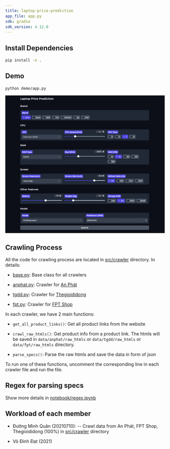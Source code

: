 ```yaml
---
title: laptop-price-prediction
app_file: app.py
sdk: gradio
sdk_version: 4.12.0
---
```


## Install Dependencies

```bash
pip install -e .
```

## Demo

```bash
python demo/app.py
```

![Alt text](img/image.png)

## Crawling Process

All the code for crawling process are located in [src/crawler](src/crawler) directory. In details:

- [base.py](src/crawler/base.py): Base class for all crawlers

- [anphat.py](src/crawler/anphat.py): Crawler for [An Phát](https://www.anphatpc.com.vn/)

- [tgdd.py](src/crawler/tgdd.py): Crawler for [Thegioididong](https://www.thegioididong.com/)

- [fpt.py](src/crawler/fpt.py): Crawler for [FPT Shop](https://fptshop.com.vn/)

In each crawler, we have 2 main functions:

- `get_all_product_links()`: Get all product links from the website

- `crawl_raw_htmls()`: Get product info from a product link. The htmls will be saved in `data/anphat/raw_htmls` or `data/tgdd/raw_htmls` or `data/fpt/raw_htmls` directory.

- `parse_specs()`: Parse the raw htmls and save the data in form of json

To run one of these functions, uncomment the corresponding line in each crawler file and run the file.

## Regex for parsing specs

Show more details in [notebook/regex.ipynb](notebook/regex.ipynb)

## Workload of each member

- Đường Minh Quân (20210710):
  -- Crawl data from An Phát, FPT Shop, Thegioididong (100%) in [src/crawler](src/crawler) directory

- Võ Đình Đạt (2021)
